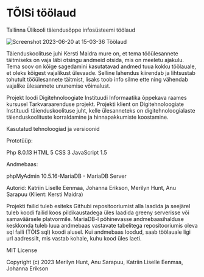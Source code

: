 # TÕISi töölaud

Tallinna Ülikooli täiendusõppe infosüsteemi töölaud

![Screenshot 2023-06-20 at 15-03-36 Töölaud](https://github.com/merilynl/TOIS/assets/114921922/caea8db9-cb0b-4d76-b8b8-8b920c883431)


Täienduskoolituse juhi Kersti Maidra mure on, et tema tööülesannete täitmiseks on vaja läbi otsingu andmeid otsida, mis on meeletu ajakulu. Tema soov on kõige sagedamini kasutatavad andmed tuua kokku töölauale, et oleks kõigest vajalikust ülevaade. Selline lahendus kiirendab ja lihtsustab tohutult tööülesannete täitmist, lisaks toob info silme ette ning vähendab vajalike ülesannete ununemise võimalust.

Projekt loodi Digitehnoloogiate Instituudi Informaatika õppekava raames kursusel Tarkvaraarenduse projekt. Projekti klient on Digitehnoloogiate Instituudi täienduskoolituse juht, kelle ülesanneteks on digitehnoloogialaste täienduskoolituste korraldamine ja hinnapakkumiste koostamine.

Kasutatud tehnoloogiad ja versioonid

Prototüüp:

Php 8.0.13
HTML 5
CSS 3
JavaScript 1.5

Andmebaas:

phpMyAdmin
10.5.16-MariaDB - MariaDB Server

Autorid: Katriin Liselle Eenmaa, Johanna Erikson, Merilyn Hunt, Anu Sarapuu (Klient: Kersti Maidra)

Projekti failid tuleb esiteks Githubi repositooriumist alla laadida ja seejärel tuleb koodi failid koos pildikaustadega üles laadida greeny serverisse või samaväärsele platvormile. MariaDB-l põhinevasse andmebaasihalduse keskkonda tuleb luua andmebaas vastavate tabelitega repositooriumis oleva sql faili (TÕIS sql) koodi alusel. Kui andmebaas loodud, saab töölauale ligi url aadressilt, mis vastab kohale, kuhu kood üles laeti.

MIT License

Copyright (c) 2023 Merilyn Hunt, Anu Sarapuu, Katriin Liselle Eenmaa, Johanna Erikson
